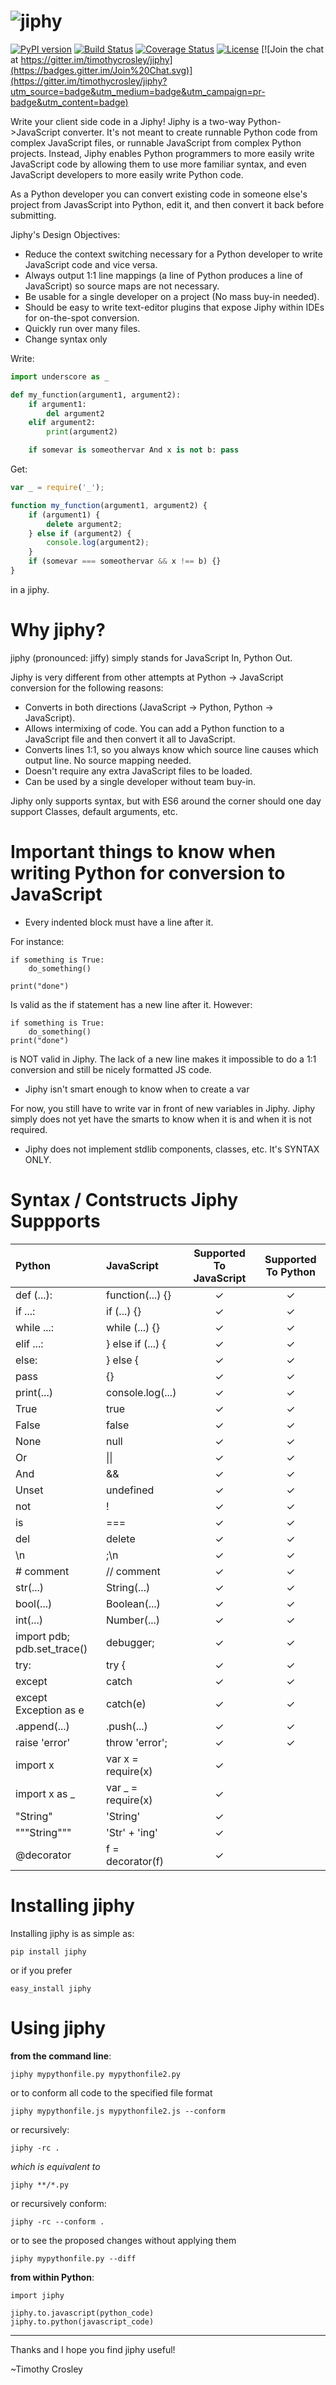 ![jiphy](https://raw.github.com/timothycrosley/jiphy/master/logo.png)
=====

[![PyPI version](https://badge.fury.io/py/jiphy.png)](http://badge.fury.io/py/jiphy)
[![Build Status](https://travis-ci.org/timothycrosley/jiphy.png?branch=master)](https://travis-ci.org/timothycrosley/jiphy)
[![Coverage Status](https://coveralls.io/repos/timothycrosley/jiphy/badge.svg?branch=develop&service=github)](https://coveralls.io/github/timothycrosley/jiphy?branch=develop)
[![License](https://img.shields.io/github/license/mashape/apistatus.svg)](https://pypi.python.org/pypi/jiphy/)
[![Join the chat at https://gitter.im/timothycrosley/jiphy](https://badges.gitter.im/Join%20Chat.svg)](https://gitter.im/timothycrosley/jiphy?utm_source=badge&utm_medium=badge&utm_campaign=pr-badge&utm_content=badge)

Write your client side code in a Jiphy! Jiphy is a two-way Python->JavaScript converter. It's not meant to create
runnable Python code from complex JavaScript files, or runnable JavaScript from complex Python projects. Instead,
Jiphy enables Python programmers to more easily write JavaScript code by allowing them to use more familiar syntax,
and even JavaScript developers to more easily write Python code.

As a Python developer you can convert existing code in someone else's project from JavasScript into Python, edit it,
and then convert it back before submitting.

Jiphy's Design Objectives:

- Reduce the context switching necessary for a Python developer to write JavaScript code and vice versa.
- Always output 1:1 line mappings (a line of Python produces a line of JavaScript) so source maps are not necessary.
- Be usable for a single developer on a project (No mass buy-in needed).
- Should be easy to write text-editor plugins that expose Jiphy within IDEs for on-the-spot conversion.
- Quickly run over many files.
- Change syntax only

Write:

```python
import underscore as _

def my_function(argument1, argument2):
    if argument1:
        del argument2
    elif argument2:
        print(argument2)

    if somevar is someothervar And x is not b: pass
```


Get:

```javascript
var _ = require('_');

function my_function(argument1, argument2) {
    if (argument1) {
        delete argument2;
    } else if (argument2) {
        console.log(argument2);
    }
    if (somevar === someothervar && x !== b) {}
}
```

in a jiphy.


Why jiphy?
======================

jiphy (pronounced: jiffy) simply stands for JavaScript In, Python Out.

Jiphy is very different from other attempts at Python -> JavaScript conversion for the following reasons:
 -  Converts in both directions (JavaScript -> Python, Python -> JavaScript).
 -  Allows intermixing of code. You can add a Python function to a JavaScript file and then convert it all to JavaScript.
 -  Converts lines 1:1, so you always know which source line causes which output line. No source mapping needed.
 -  Doesn't require any extra JavaScript files to be loaded.
 -  Can be used by a single developer without team buy-in.

Jiphy only supports syntax, but with ES6 around the corner should one day support Classes, default arguments, etc.


Important things to know when writing Python for conversion to JavaScript
===================

- Every indented block must have a line after it.

For instance:

    if something is True:
        do_something()

    print("done")

Is valid as the if statement has a new line after it. However:

    if something is True:
        do_something()
    print("done")

is NOT valid in Jiphy. The lack of a new line makes it impossible to do a 1:1 conversion and still be nicely formatted JS code.

- Jiphy isn't smart enough to know when to create a var

For now, you still have to write var in front of new variables in Jiphy. Jiphy simply does not yet have the smarts to know when it is and when it is not required.

- Jiphy does not implement stdlib components, classes, etc. It's SYNTAX ONLY.


Syntax / Contstructs Jiphy Suppports
===================
| Python                      | JavaScript        | Supported To JavaScript | Supported To Python |
|:----------------------------|:------------------|:-----------------------:|:-------------------:|
| def (...):                  | function(...) {}  |  ✓                      |  ✓                  |
| if ...:                     | if (...) {}       |  ✓                      |  ✓                  |
| while ...:                  | while (...) {}    |  ✓                      |  ✓                  |
| elif ...:                   | } else if (...) { |  ✓                      |  ✓                  |
| else:                       | } else {          |  ✓                      |  ✓                  |
| pass                        | {}                |  ✓                      |  ✓                  |
| print(...)                  | console.log(...)  |  ✓                      |  ✓                  |
| True                        | true              |  ✓                      |  ✓                  |
| False                       | false             |  ✓                      |  ✓                  |
| None                        | null              |  ✓                      |  ✓                  |
| Or                          | &#124;&#124;                | ✓                        |  ✓                  |
| And                         | &&                |  ✓                      |  ✓                  |
| Unset                       | undefined         |  ✓                      |  ✓                  |
| not                         | !                 |  ✓                      |  ✓                  |
| is                          | ===               |  ✓                      |  ✓                  |
| del                         | delete            |  ✓                      |  ✓                  |
| \n                          | ;\n               |  ✓                      |  ✓                  |
| # comment                   | // comment        |  ✓                      |  ✓                  |
| str(...)                    | String(...)       |  ✓                      |  ✓                  |
| bool(...)                   | Boolean(...)      |  ✓                      |  ✓                  |
| int(...)                    | Number(...)       |  ✓                      |  ✓                  |
| import pdb; pdb.set_trace() | debugger;         |  ✓                      |  ✓                  |
| try:                        | try {             |  ✓                      |  ✓                  |
| except                      | catch             |  ✓                      |  ✓                  |
| except Exception as e       | catch(e)          |  ✓                      |  ✓                  |
| .append(...)                | .push(...)        |  ✓                      |  ✓                  |
| raise 'error'               | throw 'error';    |  ✓                      |  ✓                  |
| import x                    | var x = require(x)|  ✓                      |                     |
| import x as _               | var _ = require(x)|  ✓                      |                     |
| "String"                    | 'String'          |  ✓                      |                     |
| """String"""                | 'Str' + 'ing'     |  ✓                      |                     |
| @decorator                  | f = decorator(f)  |  ✓                      |                     |


Installing jiphy
===================

Installing jiphy is as simple as:

    pip install jiphy

or if you prefer

    easy_install jiphy


Using jiphy
===================
**from the command line**:

    jiphy mypythonfile.py mypythonfile2.py

 or to conform all code to the specified file format

    jiphy mypythonfile.js mypythonfile2.js --conform

or recursively:

    jiphy -rc .

 *which is equivalent to*

    jiphy **/*.py

or recursively conform:

    jiphy -rc --conform .

or to see the proposed changes without applying them

    jiphy mypythonfile.py --diff

**from within Python**:

    import jiphy

    jiphy.to.javascript(python_code)
    jiphy.to.python(javascript_code)

--------------------------------------------

Thanks and I hope you find jiphy useful!

~Timothy Crosley
